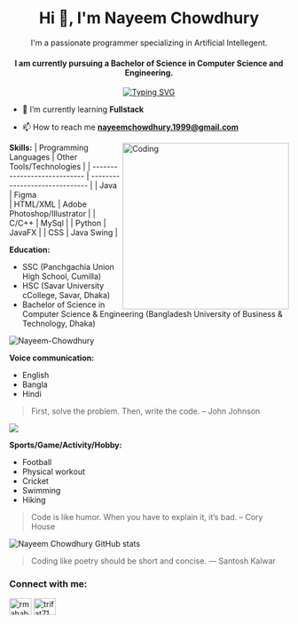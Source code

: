 <h1 align="center">Hi 👋, I'm Nayeem Chowdhury</h1>
<div align="center">
    <p>I'm a passionate programmer specializing in Artificial Intellegent.</p>
</div>
<div align="center">
<h4>I am currently pursuing a Bachelor of Science in Computer Science and Engineering.</h4>
</div>
<div align="center">
<a href="https://git.io/typing-svg"><img src="https://readme-typing-svg.demolab.com?font=Fira+Code&pause=1000&color=F71414&random=false&width=470&lines=Code%2C+coffee%2C+and+curiosity+Since+2021" alt="Typing SVG" /></a></div>

- 🌱 I’m currently learning **Fullstack**

- 📫 How to reach me **nayeemchowdhury.1999@gmail.com**

<img align="right" height="300" alt="Coding" src="https://media3.giphy.com/media/v1.Y2lkPTc5MGI3NjExZjlwZnFhY2lvZ2F5dWdqcGwyc3M5cGRtc2swYjRwbjhtMnZrNHM3ZSZlcD12MV9pbnRlcm5hbF9naWZfYnlfaWQmY3Q9Zw/qgQUggAC3Pfv687qPC/giphy.webp" />


**Skills:**
| Programming Languages        | Other Tools/Technologies       |
| ---------------------------- | ------------------------------ |
| Java                         | Figma                          
| HTML/XML                     | Adobe Photoshop/Illustrator    |
| C/C++                        | MySql                          |
| Python                       | JavaFX                         |
| CSS                          | Java Swing                     |

**Education:**
- SSC (Panchgachia Union High School, Cumilla)
- HSC (Savar University cCollege, Savar, Dhaka)
- Bachelor of Science in Computer Science & Engineering (Bangladesh University of Business & Technology, Dhaka)
<p><img align="center" src="https://github-readme-streak-stats.herokuapp.com/?user=Nayeem-Chowdhury&" alt="Nayeem-Chowdhury" /></p>

**Voice communication:**
- English
- Bangla
- Hindi

> First, solve the problem. Then, write the code. – John Johnson

<img src="https://github-readme-stats.vercel.app/api/top-langs/?username=Nayeem-Chowdhury" />

**Sports/Game/Activity/Hobby:**
- Football
- Physical workout
- Cricket
- Swimming
- Hiking



> Code is like humor. When you have to explain it, it’s bad. – Cory House

![Nayeem Chowdhury GitHub stats](https://github-readme-stats.vercel.app/api?username=Nayeem-Chowdhuryl&theme=radical&show_icons=true)

> Coding like poetry should be short and concise. ― Santosh Kalwar

<h3 align="left">Connect with me:</h3>
<p align="left">
<a href="https://linkedin.com/in/rmahabub03" target="blank"><img align="center" src="https://raw.githubusercontent.com/rahuldkjain/github-profile-readme-generator/master/src/images/icons/Social/linked-in-alt.svg" alt="rmahabub03" height="30" width="40" /></a>
<a href="https://fb.com/nayeem103" target="blank"><img align="center" src="https://raw.githubusercontent.com/rahuldkjain/github-profile-readme-generator/master/src/images/icons/Social/facebook.svg" alt="trifat71" height="30" width="40" /></a>
</p>

